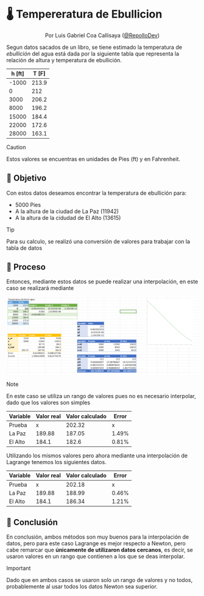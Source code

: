 <h1 align='cente'>🌡️ Tempereratura de Ebullicion</h1>

<p align='center'>
    Por Luis Gabriel Coa Callisaya (<a href=https://github.com/RepolloDev''>@RepolloDev</a>)
</p>

Segun datos sacados de un libro, se tiene estimado
la temperatura de _ebullición_ del agua está dada
por la siguiente tabla que representa la relación
de altura y temperatura de ebullición.

| h [ft] | T [F] |
| ------ | ----- |
| -1000  | 213.9 |
| 0      | 212   |
| 3000   | 206.2 |
| 8000   | 196.2 |
| 15000  | 184.4 |
| 22000  | 172.6 |
| 28000  | 163.1 |

> [!CAUTION]
> Estos valores se encuentras en unidades de Pies (ft)
> y en Fahrenheit.

## 🎯 Objetivo

Con estos datos deseamos encontrar la temperatura
de ebullición para:

- 5000 Pies
- A la altura de la ciudad de La Paz (11942)
- A la altura de la cidudad de El Alto (13615)

> [!TIP]
> Para su calculo, se realizó una conversión
> de valores para trabajar con la tabla de datos

## 🧰 Proceso

Entonces, mediante estos datos se puede realizar
una interpolación, en este caso se realizará mediante

<p align='center'>
    <img src='./assets/capture.png' width='600'/>
</p>

> [!NOTE]
> En este caso se utiliza un rango de valores
> pues no es necesario interpolar, dado que
> los valores son simples

| Variable | Valor real | Valor calculado | Error |
| -------- | ---------- | --------------- | ----- |
| Prueba   | x          | 202.32          | x     |
| La Paz   | 189.88     | 187.05          | 1.49% |
| El Alto  | 184.1      | 182.6           | 0.81% |

Utilizando los mismos valores pero ahora mediante
una interpolación de Lagrange tenemos los siguientes
datos.

| Variable | Valor real | Valor calculado | Error |
| -------- | ---------- | --------------- | ----- |
| Prueba   | x          | 202.18          | x     |
| La Paz   | 189.88     | 188.99          | 0.46% |
| El Alto  | 184.1      | 186.34          | 1.21% |

## 🏁 Conclusión

En conclusión, ambos métodos son muy buenos
para la interpolación de datos, pero para este
caso Lagrange es mejor respecto a Newton, pero
cabe remarcar que **únicamente de utilizaron datos cercanos**,
es decir, se usaron valores en un rango que contienen
a los que se deas interpolar.

> [!IMPORTANT]
> Dado que en ambos casos se usaron solo un rango de
> valores y no todos, probablemente al usar todos
> los datos Newton sea superior.
